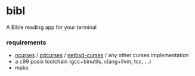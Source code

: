 # bibl
A Bible reading app for your terminal

### requirements
- [ncurses](https://invisible-island.net/ncurses/) / [pdcurses](https://github.com/wmcbrine/PDCurses) / [netbsd-curses](https://github.com/sabotage-linux/netbsd-curses) / any other curses implementation
- a c99 posix toolchain (gcc+binutils, clang+llvm, tcc, ...)
- make